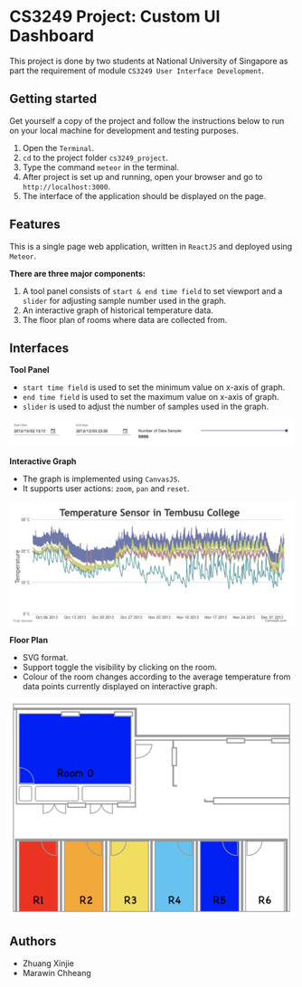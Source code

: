 # CS3249 Project: Custom UI Dashboard

This project is done by two students at National 
University of Singapore as part the requirement of module `CS3249 User Interface Development`.

## Getting started

Get yourself a copy of the project and follow the instructions below to run on your local machine for development 
and testing purposes.

1. Open the `Terminal`.
2. `cd` to the project folder `cs3249_project`.
3. Type the command `meteor` in the terminal.
4. After project is set up and running, open your browser and go to `http://localhost:3000`.
5. The interface of the application should be displayed on the page.


## Features
This is a single page web application, written in `ReactJS` and deployed using `Meteor`. 

**There are three major components:** 
1. A tool panel consists of `start & end time field` to set viewport and a `slider` for adjusting sample number used in the graph.
2. An interactive graph of historical temperature data.
3. The floor plan of rooms where data are collected from.


## Interfaces
**Tool Panel**

* `start time field` is used to set the minimum value on x-axis of graph.
* `end time field` is used to set the maximum value on x-axis of graph.
* `slider` is used to adjust the number of samples used in the graph.

![Tool Panel](/imports/img/tools.png)


**Interactive Graph**

* The graph is implemented using `CanvasJS`.
* It supports user actions: `zoom`, `pan` and `reset`.

![Interactive Graph](/imports/img/graph.png)


**Floor Plan**

* SVG format.
* Support toggle the visibility by clicking on the room.
* Colour of the room changes according to the average temperature 
from data points currently displayed on interactive graph.

![Floor Plan](/imports/img/floor_plan.png)


## Authors

* Zhuang Xinjie 
* Marawin Chheang


